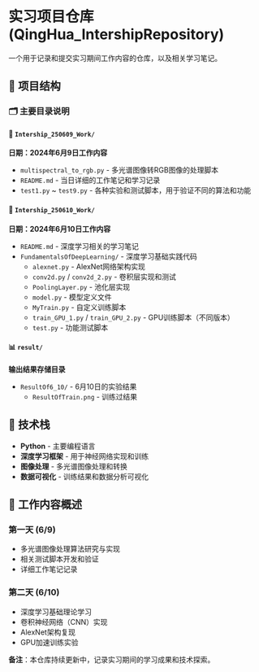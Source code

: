 # 实习项目仓库 (QingHua_IntershipRepository)

一个用于记录和提交实习期间工作内容的仓库，以及相关学习笔记。

## 📁 项目结构

### 🗂️ 主要目录说明

#### 📅 `Intership_250609_Work/`
**日期：2024年6月9日工作内容**
- `multispectral_to_rgb.py` - 多光谱图像转RGB图像的处理脚本
- `README.md` - 当日详细的工作笔记和学习记录
- `test1.py` ~ `test9.py` - 各种实验和测试脚本，用于验证不同的算法和功能

#### 📅 `Intership_250610_Work/`
**日期：2024年6月10日工作内容**
- `README.md` - 深度学习相关的学习笔记
- `FundamentalsOfDeepLearning/` - 深度学习基础实践代码
  - `alexnet.py` - AlexNet网络架构实现
  - `conv2d.py` / `conv2d_2.py` - 卷积层实现和测试
  - `PoolingLayer.py` - 池化层实现
  - `model.py` - 模型定义文件
  - `MyTrain.py` - 自定义训练脚本
  - `train_GPU_1.py` / `train_GPU_2.py` - GPU训练脚本（不同版本）
  - `test.py` - 功能测试脚本

#### 📊 `result/`
**输出结果存储目录**
- `ResultOf6_10/` - 6月10日的实验结果
  - `ResultOfTrain.png` - 训练过结果

## 🔧 技术栈

- **Python** - 主要编程语言
- **深度学习框架** - 用于神经网络实现和训练
- **图像处理** - 多光谱图像处理和转换
- **数据可视化** - 训练结果和数据分析可视化

## 📝 工作内容概述

### 第一天 (6/9)
- 多光谱图像处理算法研究与实现
- 相关测试脚本开发和验证
- 详细工作笔记记录

### 第二天 (6/10)  
- 深度学习基础理论学习
- 卷积神经网络（CNN）实现
- AlexNet架构复现
- GPU加速训练实验



**备注**：本仓库持续更新中，记录实习期间的学习成果和技术探索。
